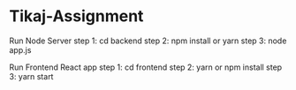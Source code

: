 # Tikaj-Assignment
Run Node Server
step 1: cd backend
step 2: npm install or yarn
step 3: node app.js

Run Frontend React app
step 1: cd frontend
step 2: yarn or npm install
step 3: yarn start
